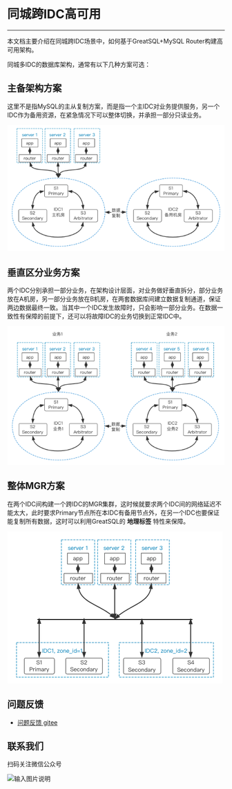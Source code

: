 # 同城跨IDC高可用
---

本文档主要介绍在同城跨IDC场景中，如何基于GreatSQL+MySQL Router构建高可用架构。

同城多IDC的数据库架构，通常有以下几种方案可选：

## 主备架构方案

这里不是指MySQL的主从复制方案，而是指一个主IDC对业务提供服务，另一个IDC作为备用资源，在紧急情况下可以整体切换，并承担一部分只读业务。

![同城跨IDC-主备架构方案](./8-3-ha-same-city-multi-idc01.png)

## 垂直区分业务方案

两个IDC分别承担一部分业务，在架构设计层面，对业务做好垂直拆分，部分业务放在A机房，另一部分业务放在B机房，在两套数据库间建立数据复制通道，保证两边数据最终一致。当其中一个IDC发生故障时，只会影响一部分业务。在数据一致性有保障的前提下，还可以将故障IDC的业务切换到正常IDC中。

![同城跨IDC-垂直区分业务方案](./8-3-ha-same-city-multi-idc02.png)

## 整体MGR方案

在两个IDC间构建一个跨IDC的MGR集群，这时候就要求两个IDC间的网络延迟不能太大，此时要求Primary节点所在本IDC有备用节点外，在另一个IDC也要保证能复制所有数据，这时可以利用GreatSQL的 **地理标签** 特性来保障。

![同城跨IDC-整体MGR方案](./8-3-ha-same-city-multi-idc03.png)


**问题反馈**
---
- [问题反馈 gitee](https://gitee.com/GreatSQL/GreatSQL-Doc/issues)


**联系我们**
---

扫码关注微信公众号

![输入图片说明](https://images.gitee.com/uploads/images/2021/0802/141935_2ea2c196_8779455.jpeg "greatsql社区-wx-qrcode-0.5m.jpg")
